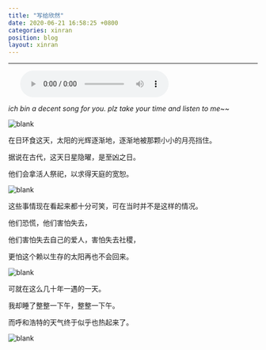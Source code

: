 ```yaml
---
title: "写给欣然"
date: 2020-06-21 16:58:25 +0800
categories: xinran
position: blog
layout: xinran
---
```


---

<ul class="list-inline text-center">
<audio controls="controls">
    <source src="http://music.163.com/song/media/outer/url?id=157263.mp3" type="audio/ogg">
    <source src="http://music.163.com/song/media/outer/url?id=157263.mp3" type="audio/mpeg">
<embed height="50" width="1500" src="http://music.163.com/song/media/outer/url?id=157263.mp3" />
</audio>
</ul>

*ich bin a decent song for you. plz take your time and listen to me~~*

![blank](/assets/img/placeholder.png)

在日环食这天，太阳的光辉逐渐地，逐渐地被那颗小小的月亮挡住。

据说在古代，这天日星隐曜，是至凶之日。

他们会拿活人祭祀，以求得天庭的宽恕。

![blank](/assets/img/placeholder.png)

这些事情现在看起来都十分可笑，可在当时并不是这样的情况。

他们恐慌，他们害怕失去，

他们害怕失去自己的爱人，害怕失去社稷，

更怕这个赖以生存的太阳再也不会回来。

![blank](/assets/img/placeholder.png)

可就在这么几十年一遇的一天。

我却睡了整整一下午，整整一下午。

而呼和浩特的天气终于似乎也热起来了。

![blank](assets/img/placeholder.png)